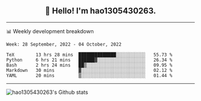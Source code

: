 <h2 align="center">👋 Hello! I'm hao1305430263.</h2>


---- 
📊 Weekly development breakdown

<!--START_SECTION:waka-->
```text
Week: 28 September, 2022 - 04 October, 2022

TeX        13 hrs 28 mins  ██████████████░░░░░░░░░░░   55.73 % 
Python     6 hrs 21 mins   ██████▓░░░░░░░░░░░░░░░░░░   26.34 % 
Bash       2 hrs 24 mins   ██▒░░░░░░░░░░░░░░░░░░░░░░   09.95 % 
Markdown   30 mins         ▓░░░░░░░░░░░░░░░░░░░░░░░░   02.12 % 
YAML       20 mins         ▒░░░░░░░░░░░░░░░░░░░░░░░░   01.44 % 
```
<!--END_SECTION:waka-->
----
![hao1305430263's Github stats](https://github-readme-stats.vercel.app/api?username=hao1305430263&show_icons=true)


<!--
**hao1305430263/hao1305430263** is a ✨ _special_ ✨ repository because its `README.md` (this file) appears on your GitHub profile.

Here are some ideas to get you started:

- 🔭 I’m currently working on ...
- 🌱 I’m currently learning ...
- 👯 I’m looking to collaborate on ...
- 🤔 I’m looking for help with ...
- 💬 Ask me about ...
- 📫 How to reach me: ...
- 😄 Pronouns: ...
- ⚡ Fun fact: ...
-->
